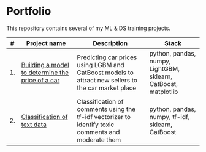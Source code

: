 # Portfolio

This repository contains several of my ML & DS training projects.

| #    | Project name                | Description                                                     | Stack|
| ---- | ------------------------------------------------------------ | ------------------------------------------------------------ | ------------------------------------------------------------ |
| 1.   | [Building a model to determine the price of a car](https://github.com/4Sin/Portfolio/tree/4f74b335f73e76a0674ef15d16e5890c310034b6/Car%20Prices) | Predicting car prices using LGBM and CatBoost models to attract new sellers to the car market place | python, pandas, numpy, LightGBM, sklearn, CatBoost, matplotlib |
| 2.   | [Classification of text data](https://github.com/4Sin/Portfolio/tree/4f74b335f73e76a0674ef15d16e5890c310034b6/Toxic%20Comments) | Classification of comments using the tf-idf vectorizer to identify toxic comments and moderate them | python, pandas, numpy, tf-idf, sklearn, CatBoost |
